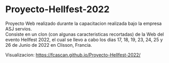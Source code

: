 # Proyecto-Hellfest-2022
     
Proyecto Web realizado durante la capacitacion realizada bajo la empresa ASJ servios.     
Consiste en un clon (con algunas caracteristicas recortadas) de la Web del evento Hellfest 2022, el cual se llevo a cabo los dias 17, 18, 19, 23, 24, 25 y 26 de Junio de 2022 en Clisson, Francia.     
     
Visualizacion: https://fcascan.github.io/Proyecto-Hellfest-2022/     
     
